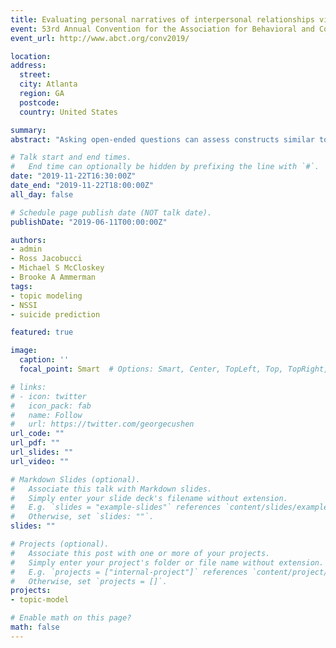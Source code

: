 ```yaml
---
title: Evaluating personal narratives of interpersonal relationships via text mining to predict nonsuicidal self-injury
event: 53rd Annual Convention for the Association for Behavioral and Cognitive Therapies
event_url: http://www.abct.org/conv2019/

location:
address:
  street:
  city: Atlanta
  region: GA
  postcode:
  country: United States

summary:
abstract: "Asking open-ended questions can assess constructs similar to traditional risk measures while capturing a richer portrait of current, prior, or future cognitive and affective processes. This allows researchers to identify important aspects of risk for psychological distress often overlooked in closed-ended questions. This may be particularly important for serious behavioral outcomes such as nonsuicidal self-injury (NSSI). Indeed, prior research has demonstrated that disruptions in interpersonal relationships often precede the occurrence of NSSI (e.g., Nock, Prinstein & Sterba, 2010), highlighting these events as prominent risk factors for the behavior (Kim et al., 2015). Despite this, limited research has focused on identifying which aspects (e.g., cognitive, affective, and/or social) of such interpersonal interactions may be most salient in conferring NSSI risk. We utilized text-based data from 74 individuals, 41 who reported a history of NSS. Via in-person interview, participants described an interpersonal interaction and completed a measure of emotion dysregulation, an oft-cited risk factor for NSSI (Difficulties in Emotion Regulation Scale [DERS]). Participant narrative descriptions of their interpersonal interaction were transcribed and analyzed to see if the topical content of their interpersonal interactions provided incremental (predictive) validity of NSSI status. By developing an extension of the supervised topic model that simultaneously incorporates both topics and other predictors (i.e., DERS scores), we predicted NSSI history presence. Selecting four topics as a best fitting model, both the DERS (b = 0.05, 95% BCI: [0.02, 0.08]) and a topic representing high arousal negative affect during conflict (b = 0.96, 95% BCI: [0.08, 2.01]) were positively associated with NSSI history presence with credible intervals that excluded 0 (the most representative words of this topic were “friend,” “mom,” “upset”, “mad,” “live”, “kitchen”, “annoy,” “house”, “angry”, and “start.”). The correlation between prevalence of this topic and DERS scores was 0.4, providing evidence of concurrent and incremental validity for the topic, as suggested by the gain in predictive performance. Overall, findings demonstrate the advantages of combining traditional psychological scales with text-based responses. Moreover, the use of interpersonal-focused text highlights the potential of high arousal negative affective responses during interpersonal disruptions as a driver of NSSI behavior."

# Talk start and end times.
#   End time can optionally be hidden by prefixing the line with `#`.
date: "2019-11-22T16:30:00Z"
date_end: "2019-11-22T18:00:00Z"
all_day: false

# Schedule page publish date (NOT talk date).
publishDate: "2019-06-11T00:00:00Z"

authors:
- admin
- Ross Jacobucci
- Michael S McCloskey
- Brooke A Ammerman
tags:
- topic modeling
- NSSI
- suicide prediction

featured: true

image:
  caption: ''
  focal_point: Smart  # Options: Smart, Center, TopLeft, Top, TopRight, Left, Right, BottomLeft, Bottom, BottomRight

# links:
# - icon: twitter
#   icon_pack: fab
#   name: Follow
#   url: https://twitter.com/georgecushen
url_code: ""
url_pdf: ""
url_slides: ""
url_video: ""

# Markdown Slides (optional).
#   Associate this talk with Markdown slides.
#   Simply enter your slide deck's filename without extension.
#   E.g. `slides = "example-slides"` references `content/slides/example-slides.md`.
#   Otherwise, set `slides: ""`.
slides: ""

# Projects (optional).
#   Associate this post with one or more of your projects.
#   Simply enter your project's folder or file name without extension.
#   E.g. `projects = ["internal-project"]` references `content/project/deep-learning/index.md`.
#   Otherwise, set `projects = []`.
projects:
- topic-model

# Enable math on this page?
math: false
---
```


